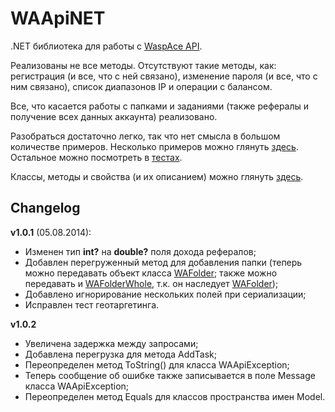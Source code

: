 WAApiNET
========

.NET библиотека для работы с [WaspAce API](http://docs.waspace.net/doku.php/ru/api).

Реализованы не все методы. Отсутствуют такие методы, как: регистрация (и все, что с ней связано), изменение пароля (и все, что с ним связано), список диапазонов IP и операции с балансом.

Все, что касается работы с папками и заданиями (также рефералы и получение всех данных аккаунта) реализовано.

Разобраться достаточно легко, так что нет смысла в большом количестве примеров. Несколько примеров можно глянуть [здесь](https://github.com/dredei/WAApiNET/wiki/%D0%9D%D0%B5%D1%81%D0%BA%D0%BE%D0%BB%D1%8C%D0%BA%D0%BE-%D0%BF%D1%80%D0%B8%D0%BC%D0%B5%D1%80%D0%BE%D0%B2). Остальное можно посмотреть в [тестах](https://github.com/dredei/WAApiNET/tree/master/C%23/WAApiNETTests).

Классы, методы и свойства (и их описанием) можно глянуть [здесь](https://rawgit.com/dredei/WAApiNET/master/Help/Help/index.html).

Changelog
------
**v1.0.1** (05.08.2014):
- Изменен тип **int?** на **double?** поля дохода рефералов;
- Добавлен перегруженный метод для добавления папки (теперь можно передавать объект класса [WAFolder](https://github.com/dredei/WAApiNET/blob/master/C%23/WAApiNET/Model/Folder/WAFolder.cs#L12); также можно передавать и [WAFolderWhole](https://github.com/dredei/WAApiNET/blob/master/C%23/WAApiNET/Model/Folder/WAFolderWhole.cs#L13), т.к. он наследует [WAFolder](https://github.com/dredei/WAApiNET/blob/master/C%23/WAApiNET/Model/Folder/WAFolder.cs#L12));
- Добавлено игнорирование нескольких полей при сериализации;
- Исправлен тест геотаргетинга.

**v1.0.2**
- Увеличена задержка между запросами;
- Добавлена перегрузка для метода AddTask;
- Переопределен метод ToString() для класса WAApiException;
- Теперь сообщение об ошибке также записывается в поле Message класса WAApiException;
- Переопределен метод Equals для классов пространства имен Model.